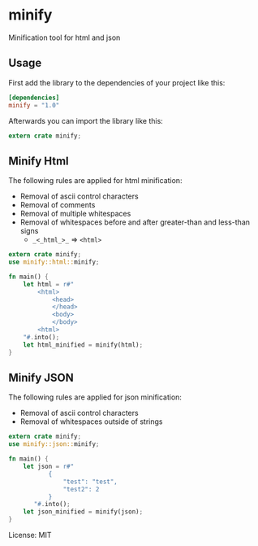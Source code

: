 # minify

Minification tool for html and json

## Usage

First add the library to the dependencies of your project like this:

```toml
[dependencies]
minify = "1.0"
```

Afterwards you can import the library like this:

```rust
extern crate minify;
```

## Minify Html

The following rules are applied for html minification:

* Removal of ascii control characters
* Removal of comments
* Removal of multiple whitespaces
* Removal of whitespaces before and after greater-than and less-than signs
  * `_<_html_>_` => `<html>`

```rust
extern crate minify;
use minify::html::minify;

fn main() {
    let html = r#"
        <html>
            <head>
            </head>
            <body>
            </body>
        <html>
    "#.into();
    let html_minified = minify(html);
}
```

## Minify JSON

The following rules are applied for json minification:

* Removal of ascii control characters
* Removal of whitespaces outside of strings

```rust
extern crate minify;
use minify::json::minify;

fn main() {
    let json = r#"
           {
               "test": "test",
               "test2": 2
           }
       "#.into();
    let json_minified = minify(json);
}
```

License: MIT
